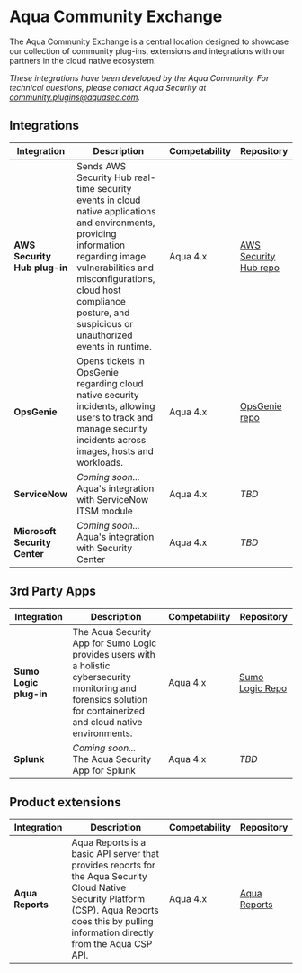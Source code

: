 # Aqua Community Exchange

The Aqua Community Exchange is a central location designed to showcase our collection of community plug-ins, extensions and integrations with our partners in the cloud native ecosystem.

_These integrations have been developed by the Aqua Community. For technical questions, please contact Aqua Security at community.plugins@aquasec.com._

## Integrations 

|Integration|Description|Competability|Repository|
|-----------|-----------|-------------|----|
|**AWS Security Hub plug-in**| Sends AWS Security Hub real-time security events in cloud native applications and environments, providing  information regarding image vulnerabilities and misconfigurations, cloud host compliance posture, and suspicious or unauthorized events in runtime.|Aqua 4.x|[AWS Security Hub repo](https://github.com/aquasecurity/aws-security-hub-plugin)|
|**OpsGenie**|Opens tickets in OpsGenie regarding cloud native security incidents, allowing users to track and manage security incidents across images, hosts and workloads.|Aqua 4.x|[OpsGenie repo](https://github.com/aquasecurity/opsgenie-plugin)|
|**ServiceNow**|_Coming soon..._<br>Aqua's integration with ServiceNow ITSM module|Aqua 4.x|_TBD_|
|**Microsoft Security Center**|_Coming soon..._<br>Aqua's integration with Security Center|Aqua 4.x|_TBD_|

## 3rd Party Apps

|Integration|Description|Competability|Repository|
|-----------|-----------|-------------|----|
|**Sumo Logic plug-in**| The Aqua Security App for Sumo Logic provides users with a holistic cybersecurity monitoring and forensics solution for containerized and cloud native environments.|Aqua 4.x|[Sumo Logic Repo](https://github.com/aquasecurity/Sumo-Logic-App/)|
|**Splunk**|_Coming soon..._<br>The Aqua Security App for Splunk|Aqua 4.x|_TBD_|

## Product extensions 

|Integration|Description|Competability|Repository|
|-----------|-----------|-------------|----|
|**Aqua Reports**| Aqua Reports is a basic API server that provides reports for the Aqua Security Cloud Native Security Platform (CSP). Aqua Reports does this by pulling information directly from the Aqua CSP API. |Aqua 4.x|[Aqua Reports](https://github.com/BryanKMorrow/aqua-reports)|

